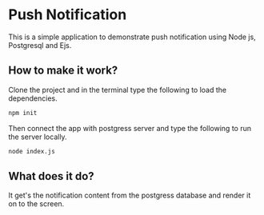 # Push Notification
This is a simple application to demonstrate push notification using Node js, Postgresql and Ejs.

## How to make it work?
Clone the project and in the terminal type the following to load the dependencies.
```bash 
npm init
```

Then connect the app with postgress server and type the following to run the server locally.
```bash 
node index.js
```

## What does it do?
It get's the notification content from the postgress database and render it on to the screen.
